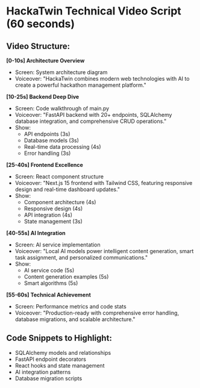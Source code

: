 # HackaTwin Technical Video Script (60 seconds)

## Video Structure:

**[0-10s] Architecture Overview**
- Screen: System architecture diagram
- Voiceover: "HackaTwin combines modern web technologies with AI to create a powerful hackathon management platform."

**[10-25s] Backend Deep Dive**
- Screen: Code walkthrough of main.py
- Voiceover: "FastAPI backend with 20+ endpoints, SQLAlchemy database integration, and comprehensive CRUD operations."
- Show: 
  - API endpoints (3s)
  - Database models (3s)
  - Real-time data processing (4s)
  - Error handling (3s)

**[25-40s] Frontend Excellence**
- Screen: React component structure
- Voiceover: "Next.js 15 frontend with Tailwind CSS, featuring responsive design and real-time dashboard updates."
- Show:
  - Component architecture (4s)
  - Responsive design (4s)
  - API integration (4s)
  - State management (3s)

**[40-55s] AI Integration**
- Screen: AI service implementation
- Voiceover: "Local AI models power intelligent content generation, smart task assignment, and personalized communications."
- Show:
  - AI service code (5s)
  - Content generation examples (5s)
  - Smart algorithms (5s)

**[55-60s] Technical Achievement**
- Screen: Performance metrics and code stats
- Voiceover: "Production-ready with comprehensive error handling, database migrations, and scalable architecture."

## Code Snippets to Highlight:
- SQLAlchemy models and relationships
- FastAPI endpoint decorators
- React hooks and state management
- AI integration patterns
- Database migration scripts

